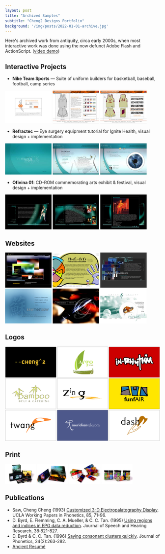 ```yaml
---
layout: post
title: "Archived Samples"
subtitle: "Cheng2 Designs Portfolio"
background: '/img/posts/2022-01-01-archive.jpg'
---
```


Here's archived work from antiquity, circa early 2000s, when most interactive work was done using the now defunct Adobe Flash and ActionScript. ([video demo](https://www.youtube.com/watch?v=h2rdDYZ_3bY))

## Interactive Projects

- **Nike Team Sports** — Suite of uniform builders for basketball, baseball, football, camp series

<img src="/img/2022-01-01-archive/nike1.jpg" width="30%" /> 
<img src="/img/2022-01-01-archive/nike3.jpg" width="30%" /> 
<img src="/img/2022-01-01-archive/nike4.jpg" width="30%" />

- **Refractec** — Eye surgery equipment tutorial for Ignite Health, visual design + implementation

<img src="/img/2022-01-01-archive/refractec1.jpg" width="30%" /> 
<img src="/img/2022-01-01-archive/refractec2.jpg" width="30%" /> 
<img src="/img/2022-01-01-archive/refractec3.jpg" width="30%" />

- **Ofivina 01**: CD-ROM commemorating arts exhibit & festival, visual design + implementation

<img src="/img/2022-01-01-archive/ofivina1.jpg" width="30%" /> 
<img src="/img/2022-01-01-archive/ofivina2.jpg" width="30%" /> 
<img src="/img/2022-01-01-archive/ofivina4.jpg" width="30%" />

## Websites

<img src="/img/2022-01-01-archive/cheng2-web.png"  width="30%" /> <img src="/img/2022-01-01-archive/freearts-web.png"  width="30%" />
<img src="/img/2022-01-01-archive/lutzky-web.png" width="30%" />
<img src="/img/2022-01-01-archive/sawmeetsaw-web.png"  width="30%" /> <img src="/img/2022-01-01-archive/otto-web.png"  width="30%" /> <img src="/img/2022-01-01-archive/emily-web.png"  width="30%" />

## Logos

<img src="/img/2022-01-01-archive/logos-h.svg"/>

## Print

<img src="/img/2022-01-01-archive/shh-fotos-cartridge.jpg" width="20%" /> 
<img src="/img/2022-01-01-archive/shh-fotos-mailers.jpg" width="20%" /> 
<img src="/img/2022-01-01-archive/zing-fotos-choco.jpg" width="20%" /> 
<img src="/img/2022-01-01-archive/zing-fotos-spice.jpg" width="20%" />

## Publications

- Saw, Cheng Cheng (1993) [Customized 3-D Electropalatography Display](http://phonetics.linguistics.ucla.edu/facilities/physiology/epg.html). UCLA Working Papers in Phonetics, 85, 71-96.
- D. Byrd, E. Flemming, C. A. Mueller, & C. C. Tan. (1995) [Using regions and indices in EPG data reduction](/docs/1995%20jshr38%20-%20Using%20Regions%20and%20Indices%20in%20EPG%20Data%20Reduction.pdf). Journal of Speech and Hearing Research, 38:821-827.
- D. Byrd & C. C. Tan. (1996) [Saying consonant clusters quickly](/docs/1996%20JPhon%20-%20Saying%20consonant%20clusters%20quickly.pdf). Journal of Phonetics, 24(2):263-282.
- [Ancient Resumé](/docs/resume-2002.pdf)
